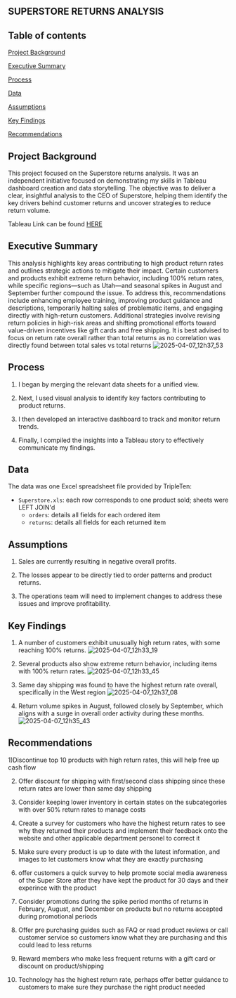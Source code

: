 ## SUPERSTORE RETURNS ANALYSIS

## Table of contents
[Project Background](#project-background)

[Executive Summary](#executive-summary)

[Process](#process)

[Data](#data)

[Assumptions](#assumptions)

[Key Findings](#key-findings)

[Recommendations](#recommendations)

## Project Background

This project focused on the Superstore returns analysis. It was an independent initiative focused on demonstrating my skills in Tableau dashboard creation and data storytelling.
The objective was to deliver a clear, insightful analysis to the CEO of Superstore, helping them identify the key drivers behind customer returns 
and uncover strategies to reduce return volume.

Tableau Link can be found [HERE](https://public.tableau.com/app/profile/prerak.shah4558/viz/SuperstoreReturns_17422179934490/TotalSalesvsTotalReturns)

## Executive Summary
This analysis highlights key areas contributing to high product return rates and outlines strategic actions to mitigate their impact. 
Certain customers and products exhibit extreme return behavior, including 100% return rates, while specific regions—such as Utah—and seasonal
spikes in August and September further compound the issue. To address this, recommendations include enhancing employee training, improving product 
guidance and descriptions, temporarily halting sales of problematic items, and engaging directly with high-return customers. 
Additional strategies involve revising return policies in high-risk areas and shifting promotional efforts toward value-driven incentives 
like gift cards and free shipping. It is best advised to focus on return rate overall rather than total returns as no correlation was directly found between 
total sales vs total returns
![2025-04-07_12h37_53](https://github.com/user-attachments/assets/2e89fa4e-dba0-4f3b-a329-6cdc5ea693e8)





## Process
1) I began by merging the relevant data sheets for a unified view.
 
2) Next, I used visual analysis to identify key factors contributing to product returns.

3) I then developed an interactive dashboard to track and monitor return trends.
   
4) Finally, I compiled the insights into a Tableau story to effectively communicate my findings.

## Data

The data was one Excel spreadsheet file provided by TripleTen:

- `Superstore.xls`: each row corresponds to one product sold; sheets were LEFT JOIN'd  
  - `orders`: details all fields for each ordered item  
  - `returns`: details all fields for each returned item

## Assumptions

1) Sales are currently resulting in negative overall profits.

2) The losses appear to be directly tied to order patterns and product returns.

3) The operations team will need to implement changes to address these issues and improve profitability.

## Key Findings
1) A number of customers exhibit unusually high return rates, with some reaching 100% returns.
   ![2025-04-07_12h33_19](https://github.com/user-attachments/assets/7ef32004-3096-46a0-bfb5-b02c6d53b13e)


2) Several products also show extreme return behavior, including items with 100% return rates.
![2025-04-07_12h33_45](https://github.com/user-attachments/assets/972b3188-6223-4e86-baf4-fe8bfa639832)

3) Same day shipping was found to have the highest return rate overall, specifically in the West region
![2025-04-07_12h37_08](https://github.com/user-attachments/assets/ce85b2e4-ce72-4a87-88ca-5b3d5a741485)

4) Return volume spikes in August, followed closely by September, which aligns with a surge in overall order activity during these months.
![2025-04-07_12h35_43](https://github.com/user-attachments/assets/85de7b20-9ace-4a16-8759-25c9d8462e88)

## Recommendations

1)Discontinue top 10 products with high return rates, this will help free up cash flow

2) Offer discount for shipping with first/second class shipping since these return rates are lower than same day shipping
   
3) Consider keeping lower inventory in certain states on the subcategories with over 50% return rates to manage costs
   
4) Create a survey for customers who have the highest return rates to see why they returned their products and implement their feedback onto the website and other applicable department personel to correct it

5) Make sure every product is up to date with the latest information, and images to let customers know what they are exactly purchasing
 
6) offer customers a quick survey to help promote social media awareness of the Super Store after they have kept the product for 30 days and their experince with the product
   
7) Consider promotions during the spike period months of returns in February, August, and December on products but no returns accepted during promotional periods
 
8) Offer pre purchasing guides such as FAQ or read product reviews or call customer service so customers know what they are purchasing and this could lead to less returns

9) Reward members who make less frequent returns with a gift card or discount on product/shipping

10) Technology has the highest return rate, perhaps offer better guidance to customers to make sure they purchase the right product needed
